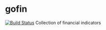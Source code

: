 # gofin
[![Build Status](https://github.com/d1l1x/gofin/actions/workflows/go.yml/badge.svg)](https://github.com/d1l1x/gofin/actions/workflows/go.yml)
Collection of financial indicators
